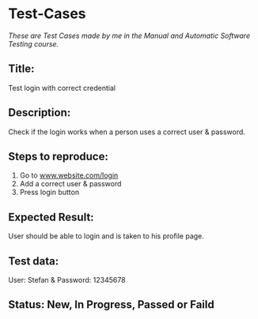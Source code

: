# Test-Cases
*These are Test Cases made by me in the Manual and Automatic Software Testing course.*

## Title:
Test login with correct credential

## Description: 
Check if the login works when a person uses a correct user & password.

## Steps to reproduce: 
1. Go to www.website.com/login
2. Add a correct user & password
3. Press login button

## Expected Result: 
User should be able to login and is taken to his profile page.

## Test data: 
User: Stefan & Password: 12345678

## Status: New, In Progress, Passed or Faild
